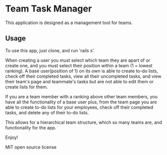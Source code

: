 # Team Task Manager

This application is designed as a management tool for teams.

## Usage

To use this app, just clone, and run 'rails s'.

When creating a user you must select which team they are apart of or create one, and you must select their position within a team (1 = lowest ranking).
A base user(position of 1) on its own is able to create to-do lists, check off their completed tasks, view all their uncompleted tasks, and view their team's page and teammate's tasks but are not able to edit them or create lists for them.

If you are a team member with a ranking above other team members, you have all the functionality of a base user plus, from the team page you are able to create to-do lists for your employees, check off their completed tasks, and delete any of their to-do lists.

This allows for a hierarchical team structure, which so many teams are, and functionality for the app.

Enjoy!


MIT open source license 
